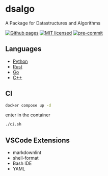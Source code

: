 # dsalgo

A Package for Datastructures and Algorithms

[![Github pages][gh-pages-badge]][gh-pages-url]
[![MIT licensed][mit-badge]][mit-url]
[![pre-commit][pre-commit-badge]][pre-commit-url]

[gh-pages-badge]: https://github.com/kagemeka/dsalgo/actions/workflows/pages/pages-build-deployment/badge.svg
[gh-pages-url]: https://kagemeka.github.io/dsalgo
[mit-badge]: https://img.shields.io/badge/license-MIT-blue.svg
[mit-url]: https://github.com/kagemeka/dsalgo_rust/blob/main/LICENSE
[pre-commit-badge]: https://img.shields.io/badge/pre--commit-enabled-brightgreen?logo=pre-commit&logoColor=white
[pre-commit-url]: https://github.com/pre-commit/pre-commit

## Languages

- [Python](https://github.com/kagemeka/dsalgo-python)
- [Rust](https://github.com/kagemeka/dsalgo-rust)
- [Go](https://github.com/kagemeka/dsalgo-go)
- [C++](https://github.com/kagemeka/dsalgo-cplusplus)

## CI

```sh
docker compose up -d
```

enter in the container

```sh
./ci.sh
```

## VSCode Extensions

- markdownlint
- shell-format
- Bash IDE
- YAML

